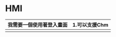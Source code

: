 # HMI

| 我需要一個使用著登入畫面 | 1.可以支援Chm |
|--------------------------|---------------|
|                          |               |
